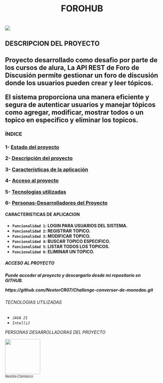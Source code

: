 <H1 align="center">FOROHUB<H1>
 <div id="Estado-del-proyecto">
 <p align="left">
   <img src="https://img.shields.io/badge/STATUS-EN%20DESAROLLO-green">
   </p>
 </div>
<H2 align="left" id="descripción-del-proyecto">DESCRIPCION DEL PROYECTO<H2>
<p align="left">
   Proyecto desarrollado como desafio por parte de los cursos de alura, La API REST de Foro de Discusión permite gestionar un foro de discusión donde los usuarios pueden crear y leer tópicos.
    
</p>
<p align="left">
  El sistema proporciona una manera eficiente y segura de autenticar usuarios y manejar tópicos como agregar, modificar, mostrar todos o un topico en especifico y eliminar los topicos.
</p>

<H3 align="left">ÍNDICE<H3>
  
1- [Estado del proyecto](#Estado-del-proyecto)

2- [Descripción del proyecto](#descripción-del-proyecto)

3- [Características de la aplicación](#Características-de-la-aplicación-y-demostración)

4- [Acceso al proyecto](#acceso-proyecto)

5- [Tecnologías utilizadas](#tecnologías-utilizadas)

6- [Personas-Desarrolladores del Proyecto](#personas-desarrolladores)


<H4 align="left" id="Características-de-la-aplicación-y-demostración">CARACTERISTICAS DE APLICACION<H4>

- `Funcionalidad 1`: LOGIN PARA USUARIOS DEL SISTEMA.
- `Funcionalidad 2`: REGISTRAR TOPICO.
- `Funcionalidad 3`: MODIFICAR TOPICO.
- `Funcionalidad 4`: BUSCAR TOPICO ESPECIFICO.
- `Funcionalidad 5`: LISTAR TODOS LOS TOPICOS.
- `Funcionalidad 6`: ELIMINAR UN TOPICO.

<H5 align="left" id="acceso-proyecto">ACCESO AL PROYECTO<H5>
<p>
 Puede acceder al proyecto y descargarlo desde mi repositorio en GITHUB.
</p>
<link>https://github.com/NestorCR07/Challenge-conversor-de-monedas.git</link>

<H6 align="left" id="tecnologías-utilizadas">TECNOLOGIAS UTILIZADAS<H6>

- `JAVA 21`
- `IntelliJ`

<H7 align="left" id="personas-desarrolladores">PERSONAS DESARROLLADORAS DEL PROYECTO<H7>

[<img src="https://avatars2.githubusercontent.com/u/91089582" width=115><br><sub>Nestor Carrasco</sub>](https://github.com/NestorCR07)
